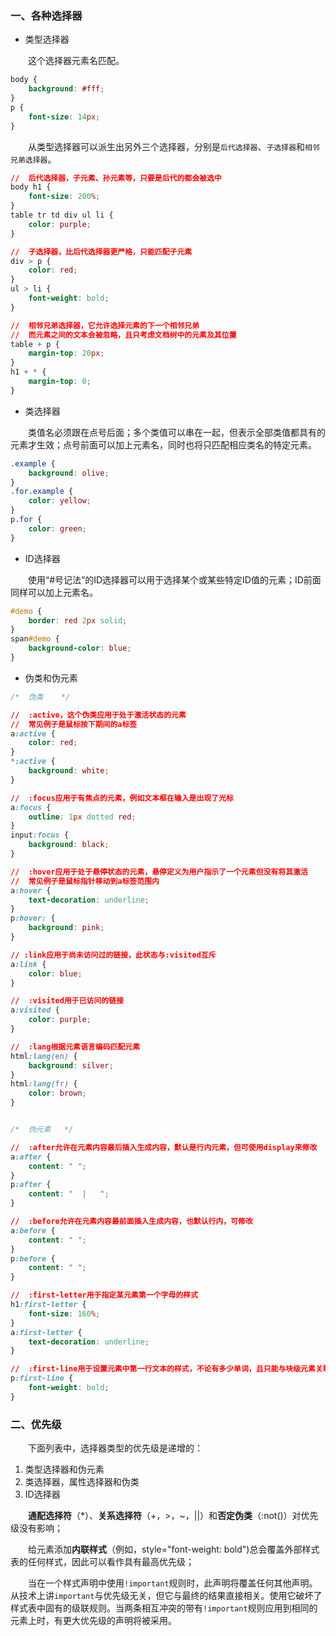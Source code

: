 ### 一、各种选择器

- 类型选择器

&emsp;&emsp;这个选择器元素名匹配。
```css
body {
    background: #fff;
}
p {
    font-size: 14px;
}
```

&emsp;&emsp;从类型选择器可以派生出另外三个选择器，分别是`后代选择器`、`子选择器`和`相邻兄弟选择器`。
```css
//  后代选择器，子元素、孙元素等，只要是后代的都会被选中
body h1 {
    font-size: 200%;
}
table tr td div ul li {
    color: purple;
}

//  子选择器，比后代选择器更严格，只能匹配子元素
div > p {
    color: red;
}
ul > li {
    font-weight: bold;
}

//  相邻兄弟选择器，它允许选择元素的下一个相邻兄弟
//  而元素之间的文本会被忽略，且只考虑文档树中的元素及其位置
table + p {
    margin-top: 20px;
}
h1 + * {
    margin-top: 0;
}
```

- 类选择器

&emsp;&emsp;类值名必须跟在点号后面；多个类值可以串在一起，但表示全部类值都具有的元素才生效；点号前面可以加上元素名，同时也将只匹配相应类名的特定元素。
```css
.example {
    background: olive;
}
.for.example {
    color: yellow;
}
p.for {
    color: green;
}
```

- ID选择器

&emsp;&emsp;使用“#号记法”的ID选择器可以用于选择某个或某些特定ID值的元素；ID前面同样可以加上元素名。
```css
#demo {
    border: red 2px solid;
}
span#demo {
    background-color: blue;
}
```

- 伪类和伪元素

```css
/*  伪类    */

//  :active，这个伪类应用于处于激活状态的元素
//  常见例子是鼠标按下期间的a标签
a:active {
    color: red;
}
*:active {
    background: white;
}

//  :focus应用于有焦点的元素，例如文本框在输入是出现了光标
a:focus {
    outline: 1px dotted red;
}
input:focus {
    background: black;
}

//  :hover应用于处于悬停状态的元素，悬停定义为用户指示了一个元素但没有将其激活
//  常见例子是鼠标指针移动到a标签范围内
a:hover {
    text-decoration: underline;
}
p:hover: {
    background: pink;
}

// :link应用于尚未访问过的链接，此状态与:visited互斥
a:link {
    color: blue;
}

//  :visited用于已访问的链接
a:visited {
    color: purple;
}

//  :lang根据元素语言编码匹配元素
html:lang(en) {
    background: silver;
}
html:lang(fr) {
    color: brown;
}


/*  伪元素   */

//  :after允许在元素内容最后插入生成内容，默认是行内元素，但可使用display来修改
a:after {
    content: " ";
}
p:after {
    content: "  |   ";
}

//  :before允许在元素内容最前面插入生成内容，也默认行内，可修改
a:before {
    content: " ";
}
p:before {
    content: " ";
}

//  :first-letter用于指定某元素第一个字母的样式
h1:first-letter {
    font-size: 160%;
}
a:first-letter {
    text-decoration: underline;
}

//  :first-line用于设置元素中第一行文本的样式，不论有多少单词，且只能与块级元素关联
p:first-line {
    font-weight: bold;
}
```
### 二、优先级

&emsp;&emsp;下面列表中，选择器类型的优先级是递增的：
1. 类型选择器和伪元素
2. 类选择器，属性选择器和伪类
3. ID选择器

&emsp;&emsp;**通配选择符**（*）、**关系选择符**（+，>，~，||）和**否定伪类**（:not()）对优先级没有影响；

&emsp;&emsp;给元素添加**内联样式**（例如，style="font-weight: bold")总会覆盖外部样式表的任何样式，因此可以看作具有最高优先级；

&emsp;&emsp;当在一个样式声明中使用`!important`规则时，此声明将覆盖任何其他声明。从技术上讲`important`与优先级无关，但它与最终的结果直接相关。使用它破坏了样式表中固有的级联规则。当两条相互冲突的带有`!important`规则应用到相同的元素上时，有更大优先级的声明将被采用。